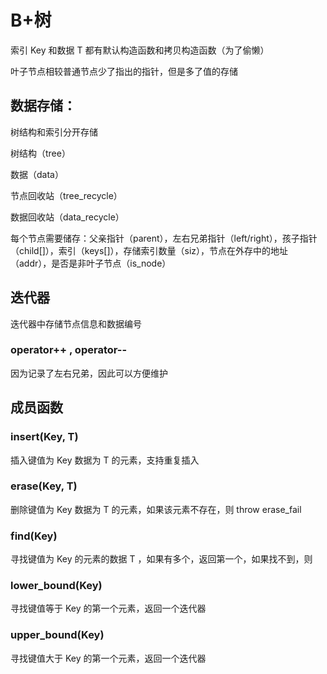 # B+树

索引 Key 和数据 T 都有默认构造函数和拷贝构造函数（为了偷懒）

叶子节点相较普通节点少了指出的指针，但是多了值的存储

## 数据存储：

树结构和索引分开存储

树结构（tree）

数据（data）

节点回收站（tree_recycle）

数据回收站（data_recycle）

每个节点需要储存：父亲指针（parent），左右兄弟指针（left/right），孩子指针（child[]），索引（keys[]），存储索引数量（siz），节点在外存中的地址（addr），是否是非叶子节点（is_node）

## 迭代器

迭代器中存储节点信息和数据编号

### operator++ , operator-- 

因为记录了左右兄弟，因此可以方便维护

## 成员函数

### insert(Key, T)

插入键值为 Key 数据为 T 的元素，支持重复插入

### erase(Key, T)

删除键值为 Key 数据为 T 的元素，如果该元素不存在，则 throw erase_fail

### find(Key)

寻找键值为 Key 的元素的数据 T ，如果有多个，返回第一个，如果找不到，则

### lower_bound(Key) 

寻找键值等于 Key 的第一个元素，返回一个迭代器

### upper_bound(Key)

寻找键值大于 Key 的第一个元素，返回一个迭代器
